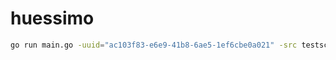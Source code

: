 # huessimo


```bash
go run main.go -uuid="ac103f83-e6e9-41b8-6ae5-1ef6cbe0a021" -src testscript.js
```

